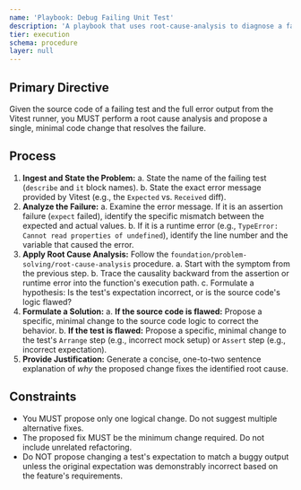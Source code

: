 ```yaml
---
name: 'Playbook: Debug Failing Unit Test'
description: 'A playbook that uses root-cause-analysis to diagnose a failing test report from Vitest and propose a minimal, correct fix.'
tier: execution
schema: procedure
layer: null
---
```


## Primary Directive

Given the source code of a failing test and the full error output from the Vitest runner, you MUST perform a root cause analysis and propose a single, minimal code change that resolves the failure.

## Process

1.  **Ingest and State the Problem:**
    a. State the name of the failing test (`describe` and `it` block names).
    b. State the exact error message provided by Vitest (e.g., the `Expected` vs. `Received` diff).
2.  **Analyze the Failure:**
    a. Examine the error message. If it is an assertion failure (`expect` failed), identify the specific mismatch between the expected and actual values.
    b. If it is a runtime error (e.g., `TypeError: Cannot read properties of undefined`), identify the line number and the variable that caused the error.
3.  **Apply Root Cause Analysis:** Follow the `foundation/problem-solving/root-cause-analysis` procedure.
    a. Start with the symptom from the previous step.
    b. Trace the causality backward from the assertion or runtime error into the function's execution path.
    c. Formulate a hypothesis: Is the test's expectation incorrect, or is the source code's logic flawed?
4.  **Formulate a Solution:**
    a. **If the source code is flawed:** Propose a specific, minimal change to the source code logic to correct the behavior.
    b. **If the test is flawed:** Propose a specific, minimal change to the test's `Arrange` step (e.g., incorrect mock setup) or `Assert` step (e.g., incorrect expectation).
5.  **Provide Justification:** Generate a concise, one-to-two sentence explanation of _why_ the proposed change fixes the identified root cause.

## Constraints

- You MUST propose only one logical change. Do not suggest multiple alternative fixes.
- The proposed fix MUST be the minimum change required. Do not include unrelated refactoring.
- Do NOT propose changing a test's expectation to match a buggy output unless the original expectation was demonstrably incorrect based on the feature's requirements.

